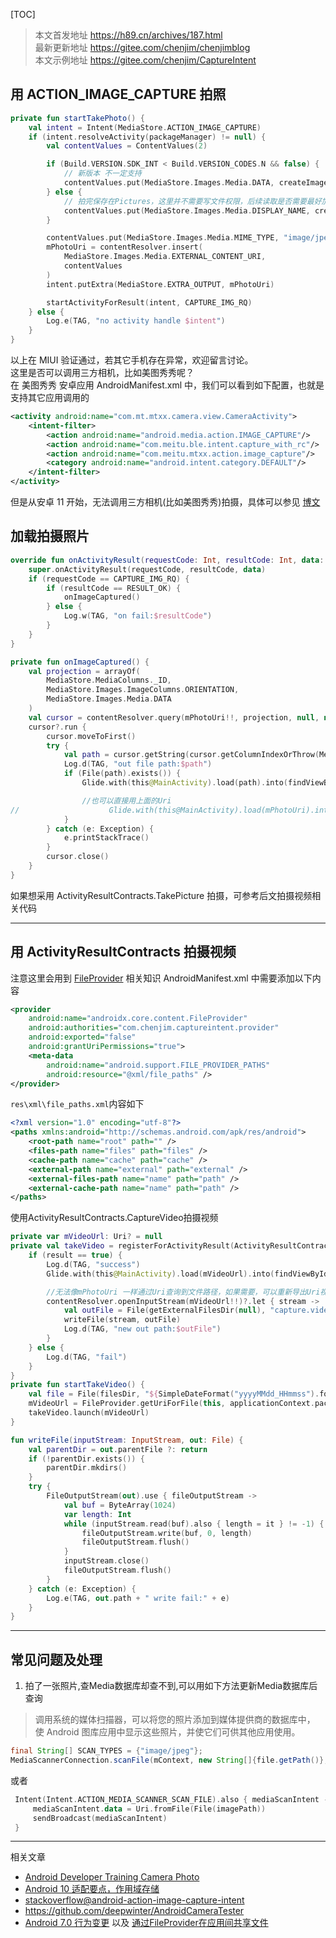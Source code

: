 
[TOC]

> 本文首发地址 <https://h89.cn/archives/187.html>  
> 最新更新地址 <https://gitee.com/chenjim/chenjimblog>  
> 本文示例地址 <https://gitee.com/chenjim/CaptureIntent>

## 用 ACTION_IMAGE_CAPTURE 拍照
```kotlin
private fun startTakePhoto() {
    val intent = Intent(MediaStore.ACTION_IMAGE_CAPTURE)
    if (intent.resolveActivity(packageManager) != null) {
        val contentValues = ContentValues(2)

        if (Build.VERSION.SDK_INT < Build.VERSION_CODES.N && false) {
            // 新版本 不一定支持
            contentValues.put(MediaStore.Images.Media.DATA, createImageFile().path)
        } else {
            // 拍完保存在Pictures，这里并不需要写文件权限，后续读取是否需要最好加上
            contentValues.put(MediaStore.Images.Media.DISPLAY_NAME, createImageFileName())
        }

        contentValues.put(MediaStore.Images.Media.MIME_TYPE, "image/jpeg")
        mPhotoUri = contentResolver.insert(
            MediaStore.Images.Media.EXTERNAL_CONTENT_URI,
            contentValues
        )
        intent.putExtra(MediaStore.EXTRA_OUTPUT, mPhotoUri)

        startActivityForResult(intent, CAPTURE_IMG_RQ)
    } else {
        Log.e(TAG, "no activity handle $intent")
    }
}
```
以上在 MIUI 验证通过，若其它手机存在异常，欢迎留言讨论。  
这里是否可以调用三方相机，比如美图秀秀呢？   
在 美图秀秀 安卓应用 AndroidManifest.xml 中，我们可以看到如下配置，也就是支持其它应用调用的  
```xml
<activity android:name="com.mt.mtxx.camera.view.CameraActivity">
    <intent-filter>
        <action android:name="android.media.action.IMAGE_CAPTURE"/>
        <action android:name="com.meitu.ble.intent.capture_with_rc"/>
        <action android:name="com.meitu.mtxx.action.image_capture"/>
        <category android:name="android.intent.category.DEFAULT"/>
    </intent-filter>
</activity>    
```
但是从安卓 11 开始，无法调用三方相机(比如美图秀秀)拍摄，具体可以参见 [博文](https://zhuanlan.zhihu.com/p/189697315)    
## 加载拍摄照片
```kotlin
override fun onActivityResult(requestCode: Int, resultCode: Int, data: Intent?) {
    super.onActivityResult(requestCode, resultCode, data)
    if (requestCode == CAPTURE_IMG_RQ) {
        if (resultCode == RESULT_OK) {
            onImageCaptured()
        } else {
            Log.w(TAG, "on fail:$resultCode")
        }
    }
}

private fun onImageCaptured() {
    val projection = arrayOf(
        MediaStore.MediaColumns._ID,
        MediaStore.Images.ImageColumns.ORIENTATION,
        MediaStore.Images.Media.DATA
    )
    val cursor = contentResolver.query(mPhotoUri!!, projection, null, null, null)
    cursor?.run {
        cursor.moveToFirst()
        try {
            val path = cursor.getString(cursor.getColumnIndexOrThrow(MediaStore.Images.Media.DATA))
            Log.d(TAG, "out file path:$path")
            if (File(path).exists()) {
                Glide.with(this@MainActivity).load(path).into(findViewById(R.id.image_view))

                //也可以直接用上面的Uri
//                    Glide.with(this@MainActivity).load(mPhotoUri).into(findViewById(R.id.image_view))
            }
        } catch (e: Exception) {
            e.printStackTrace()
        }
        cursor.close()
    }
}
```
如果想采用 ActivityResultContracts.TakePicture 拍摄，可参考后文拍摄视频相关代码

---

## 用 ActivityResultContracts 拍摄视频
注意这里会用到 [FileProvider](https://developer.android.com/reference/androidx/core/content/FileProvider) 相关知识
AndroidManifest.xml 中需要添加以下内容
```xml
<provider
    android:name="androidx.core.content.FileProvider"
    android:authorities="com.chenjim.captureintent.provider"
    android:exported="false"
    android:grantUriPermissions="true">
    <meta-data
        android:name="android.support.FILE_PROVIDER_PATHS"
        android:resource="@xml/file_paths" />
</provider>
```
`res\xml\file_paths.xml`内容如下
```xml
<?xml version="1.0" encoding="utf-8"?>
<paths xmlns:android="http://schemas.android.com/apk/res/android">
    <root-path name="root" path="" />
    <files-path name="files" path="files" />
    <cache-path name="cache" path="cache" />
    <external-path name="external" path="external" />
    <external-files-path name="name" path="path" />
    <external-cache-path name="name" path="path" />
</paths>
```
使用ActivityResultContracts.CaptureVideo拍摄视频
```kotlin
private var mVideoUrl: Uri? = null
private val takeVideo = registerForActivityResult(ActivityResultContracts.CaptureVideo()) { result ->
    if (result == true) {
        Log.d(TAG, "success")
        Glide.with(this@MainActivity).load(mVideoUrl).into(findViewById(R.id.video_view))

        //无法像mPhotoUri 一样通过Uri查询到文件路径，如果需要，可以重新导出Uri视频资源
        contentResolver.openInputStream(mVideoUrl!!)?.let { stream ->
            val outFile = File(getExternalFilesDir(null), "capture.video.mp4")
            writeFile(stream, outFile)
            Log.d(TAG, "new out path:$outFile")
        }
    } else {
        Log.d(TAG, "fail")
    }
}
private fun startTakeVideo() {
    val file = File(filesDir, "${SimpleDateFormat("yyyyMMdd_HHmmss").format(Date())}.mp4")
    mVideoUrl = FileProvider.getUriForFile(this, applicationContext.packageName + ".provider", file)
    takeVideo.launch(mVideoUrl)
}

fun writeFile(inputStream: InputStream, out: File) {
    val parentDir = out.parentFile ?: return
    if (!parentDir.exists()) {
        parentDir.mkdirs()
    }
    try {
        FileOutputStream(out).use { fileOutputStream ->
            val buf = ByteArray(1024)
            var length: Int
            while (inputStream.read(buf).also { length = it } != -1) {
                fileOutputStream.write(buf, 0, length)
                fileOutputStream.flush()
            }
            inputStream.close()
            fileOutputStream.flush()
        }
    } catch (e: Exception) {
        Log.e(TAG, out.path + " write fail:" + e)
    }
}
```

---

## 常见问题及处理
1. 拍了一张照片,查Media数据库却查不到,可以用如下方法更新Media数据库后查询
> 调用系统的媒体扫描器，可以将您的照片添加到媒体提供商的数据库中，
> 使 Android 图库应用中显示这些照片，并使它们可供其他应用使用。
```java
final String[] SCAN_TYPES = {"image/jpeg"};
MediaScannerConnection.scanFile(mContext, new String[]{file.getPath()}, SCAN_TYPES, null);
```
或者  
```kotlin
 Intent(Intent.ACTION_MEDIA_SCANNER_SCAN_FILE).also { mediaScanIntent ->
     mediaScanIntent.data = Uri.fromFile(File(imagePath))
     sendBroadcast(mediaScanIntent)
 }
```

---
相关文章 
- [Android Developer Training Camera Photo](https://developer.android.com/training/camera/photobasics)
- [Android 10 适配要点，作用域存储](https://blog.csdn.net/guolin_blog/article/details/105419420)
- [stackoverflow@android-action-image-capture-intent](http://stackoverflow.com/questions/1910608/android-action-image-capture-intent)
- <https://github.com/deepwinter/AndroidCameraTester>
- [Android 7.0 行为变更](https://developer.android.google.cn/about/versions/nougat/android-7.0-changes) 以及 [通过FileProvider在应用间共享文件](https://blog.csdn.net/lmj623565791/article/details/72859156)  